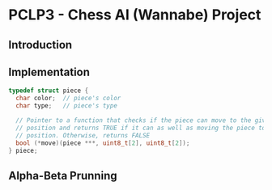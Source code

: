 # PCLP3 - Chess AI (Wannabe) Project

## Introduction

## Implementation

```C
typedef struct piece {
  char color;  // piece's color
  char type;   // piece's type

  // Pointer to a function that checks if the piece can move to the given
  // position and returns TRUE if it can as well as moving the piece to that
  // position. Otherwise, returns FALSE
  bool (*move)(piece ***, uint8_t[2], uint8_t[2]);
} piece;
```

## Alpha-Beta Prunning
